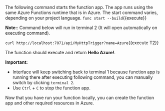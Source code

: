 The following command starts the function app. The app runs using the same Azure Functions runtime that is in Azure. The start command varies, depending on your project language.
`func start --build`{{execute}}

**Note:**: Command below will run in terminal 2 (It will open automatically on executing command). 

`curl http://localhost:7071/api/MyHttpTrigger?name=Azure`{{execute T2}}

The function should execute and return **Hello Azure!**. 

**Important:**
- Interface will keep switching back to terminal 1 because function app is running there after executing following command, you can manually switch by clicking `terminal 2`.
- Use `Ctrl` + `C` to stop the function app.

Now that you have run your function locally, you can create the function app and other required resources in Azure.

